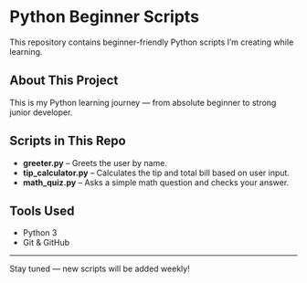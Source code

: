 # Python Beginner Scripts

This repository contains beginner-friendly Python scripts I’m creating while learning.

## About This Project
This is my Python learning journey — from absolute beginner to strong junior developer.

## Scripts in This Repo
- **greeter.py** – Greets the user by name.
- **tip_calculator.py** – Calculates the tip and total bill based on user input.
- **math_quiz.py** – Asks a simple math question and checks your answer.

## Tools Used
- Python 3
- Git & GitHub

---

Stay tuned — new scripts will be added weekly!
